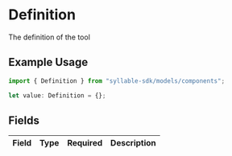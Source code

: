 # Definition

The definition of the tool

## Example Usage

```typescript
import { Definition } from "syllable-sdk/models/components";

let value: Definition = {};
```

## Fields

| Field       | Type        | Required    | Description |
| ----------- | ----------- | ----------- | ----------- |